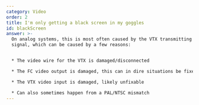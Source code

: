 ```yaml
---
category: Video
order: 2
title: I'm only getting a black screen in my goggles
id: blackScreen
answer: >-
  On analog systems, this is most often caused by the VTX transmitting an empty
  signal, which can be caused by a few reasons:


  * The video wire for the VTX is damaged/disconnected

  * The FC video output is damaged, this can in dire situations be fixed by soldering directly to the OSD chip video output

  * The VTX video input is damaged, likely unfixable

  * Can also sometimes happen from a PAL/NTSC mismatch
---
```

